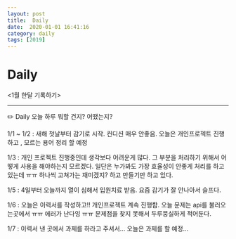 ```yaml
---
layout: post
title:  Daily
date:  2020-01-01 16:41:16
category: daily
tags: [2019]
---
```


# Daily

<1월 한달 기록하기>

------

✏️ Daily 오늘 하루 뭐할 건지? 어땠는지?

1/1 ~ 1/2  : 새해 첫날부터 감기로 시작. 컨디션 매우 안좋음. 
오늘은 개인프로젝트 진행하고 , 모르는 용어 정리 할 예정

1/3 : 개인 프로젝트 진행중인데 생각보다 어려운게 많다. 
그 부분을 처리하기 위해서 어떻게 사용을 해야하는지 모르겠다. 
일단은 누가봐도 가장 효율성이 안좋게 처리를 하고 있는데 ㅠㅠ 하나씩 고쳐가는 재미겠지? 하고 만들기만 하고 있다. 

1/5 : 4일부터 오늘까지 열이 심해서 입원치료 받음. 요즘 감기가 잘 안나아서 슬프다. 

1/6 : 오늘은 이력서를 작성하고!! 개인프로젝트 계속 진행함. 오늘 문제는 api를 불러오는곳에서 ㅠㅠ 에러가 난다잉 ㅠㅠ 문제점을 찾지 못해서 두루뭉실하게 적어둔다. 

1/7 : 이력서 낸 곳에서 과제를 하라고 주셔서... 오늘은 과제를 할 예정...

